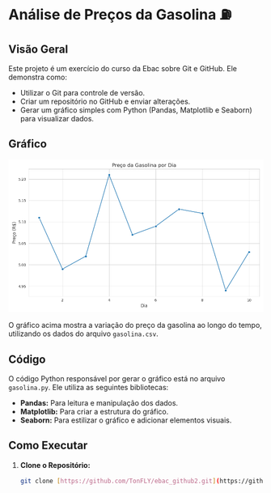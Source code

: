 # Análise de Preços da Gasolina ⛽

## Visão Geral

Este projeto é um exercício do curso da Ebac sobre Git e GitHub. Ele demonstra como:

* Utilizar o Git para controle de versão.
* Criar um repositório no GitHub e enviar alterações.
* Gerar um gráfico simples com Python (Pandas, Matplotlib e Seaborn) para visualizar dados.

## Gráfico

[![Gráfico de Preço da Gasolina](gasolina.png)](gasolina.png)

O gráfico acima mostra a variação do preço da gasolina ao longo do tempo, utilizando os dados do arquivo `gasolina.csv`.

## Código

O código Python responsável por gerar o gráfico está no arquivo `gasolina.py`. Ele utiliza as seguintes bibliotecas:

* **Pandas:** Para leitura e manipulação dos dados.
* **Matplotlib:** Para criar a estrutura do gráfico.
* **Seaborn:** Para estilizar o gráfico e adicionar elementos visuais.

## Como Executar

1. **Clone o Repositório:**
   ```bash
   git clone [https://github.com/TonFLY/ebac_github2.git](https://github.com/TonFLY/ebac_github2.git)
